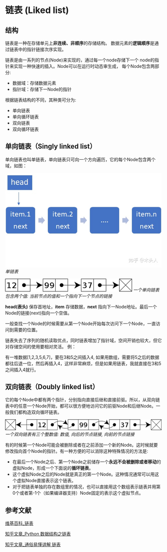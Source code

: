 # 链表 (Liked list)
## 结构
链表是一种在存储单元上**非连续、非顺序**的存储结构。
数据元素的**逻辑顺序**是通过链表中的指针链接次序实现。

链表是由一系列的节点(Node)来实现的，通过每一个node存储下一个
node的指针来实现一种快速的插入。Node可以在运行时动态审生成，
每个Node包含两部分: 
- 数据域：存储数据元素
- 指针域：存储下一Node的指针

根据链表结构的不同，其种类可分为:
- 单向链表
- 单向循环链表
- 双向链表
- 双向循环链表

## 单向链表（Singly linked list）
单向链表也叫单链表，单向链表只可向一个方向遍历，它的每个Node包含两个域，如图：

![fig_singly](figures/2021-04-11-16-59-52.png)
*单链表*

![fig_singly_wiki](figures/2021-04-11-17-23-40.png)
*一个单向链表包含两个值: 当前节点的值和一个指向下一个节点的链接*

**head(表头)** 保存首地址，**item** 存储数据，**next** 指向下一Node地址。最后一个Node的链接(next)指向一个空值。

一般查找一个Node的时候需要从第一个Node开始每次访问下一个Node，一直访问到需要的位置。

链表失去了序列的随机读取优点，同时链表增加了指针域，空间开销也较大，但它对存储空间的使用要相对灵活。
例：

有一堆数据[1,2,3,5,6,7]，要在3和5之间插入4, 如果用数组，需要将5之后的数据都往后退一位，然后再插入4，这样非常麻烦，但是如果用链表，我就直接在3和5之间插入4就行。
<!-- [单链表](target "optional text") -->


## 双向链表（Doubly linked list）
它的每个Node中都有两个指针，分别指向直接后继和直接前驱。所以，从双向链表中的任意一个Node开始，都可以很方便地访问它的前驱Node和后继Node。一般我们都构造双向循环链表。

![](figures/2021-04-11-17-39-42.png)
*一个双向链表有三个整数值: 数值, 向后的节点链接, 向前的节点链接*

有的时候第一个Node可能会被删除或者在之前添加一个新的Node。这时候就要修改指向首个Node的指针。有一种方便的可以消除这种特殊情况的方法是:

- 在最后一个Node之后、第一个Node之前储存一个**永远不会被删除或者移动**的虚拟Node，形成一个下面说的**循环链表**。
- 这个虚拟Node之后的Node就是真正的第一个Node。这种情况通常可以用这个虚拟Node直接表示这个链表。
- 对于把链表单独的存在数组里的情况，也可以直接用这个数组表示链表并用第0个或者第-1个（如果编译器支持）Node固定的表示这个虚拟节点。


## 参考文献
[维基百科_链表](https://zh.wikipedia.org/wiki/%E9%93%BE%E8%A1%A8)

[知乎文章_Python 数据结构之链表](https://zhuanlan.zhihu.com/p/60057180)

[知乎文章_通俗易懂讲解 链表](https://zhuanlan.zhihu.com/p/29627391)

